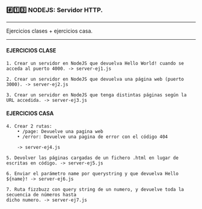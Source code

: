### #️⃣1️⃣3️⃣ NODEJS: Servidor HTTP.

---

Ejercicios clases + ejercicios casa.


---


#### EJERCICIOS CLASE 
    1. Crear un servidor en NodeJS que devuelva Hello World! cuando se acceda al puerto 4000. -> server-ej1.js

    2. Crear un servidor en NodeJS que devuelva una página web (puerto 3000). -> server-ej2.js

    3. Crear un servidor en NodeJS que tenga distintas páginas según la URL accedida. -> server-ej3.js

#### EJERCICIOS CASA

    4. Crear 2 rutas:
        • /page: Devuelve una pagina web
        • /error: Devuelve una pagina de error con el código 404
        
        -> server-ej4.js
        
    5. Devolver las páginas cargadas de un fichero .html en lugar de escritas en código. -> server-ej5.js
    
    6. Enviar el parámetro name por querystring y que devuelva Hello ${name}! -> server-ej6.js
    
    7. Ruta fizzbuzz con query string de un numero, y devuelve toda la secuencia de números hasta
    dicho numero. -> server-ej7.js
   
   

